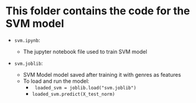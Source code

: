 # This folder contains the code for the SVM model 

-   `svm.ipynb`:
    -   The jupyter notebook file used to train SVM model

-   `svm.joblib`:
    -   SVM Model model saved after training it with genres as features
    -   To load and run the model:
        -   ` loaded_svm = joblib.load("svm.joblib")`
        -   `loaded_svm.predict(X_test_norm)`

        
